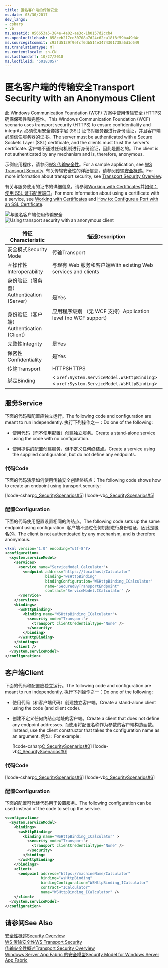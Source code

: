 ```yaml
---
title: 匿名客户端的传输安全
ms.date: 03/30/2017
dev_langs:
- csharp
- vb
ms.assetid: 056653a5-384e-4a02-ae3c-1b0157d2ccb4
ms.openlocfilehash: 858ceb217ce30708a7d24c62ca18f8f59ba49d4c
ms.sourcegitcommit: c93fd5139f9efcf6db514e3474301738a6d1d649
ms.translationtype: MT
ms.contentlocale: zh-CN
ms.lasthandoff: 10/27/2018
ms.locfileid: "50183057"
---
```

# <a name="transport-security-with-an-anonymous-client"></a><span data-ttu-id="2c273-102">匿名客户端的传输安全</span><span class="sxs-lookup"><span data-stu-id="2c273-102">Transport Security with an Anonymous Client</span></span>
<span data-ttu-id="2c273-103">此 Windows Communication Foundation (WCF) 方案中使用传输安全 (HTTPS) 确保保密性和完整性。</span><span class="sxs-lookup"><span data-stu-id="2c273-103">This Windows Communication Foundation (WCF) scenario uses transport security (HTTPS) to ensure confidentiality and integrity.</span></span> <span data-ttu-id="2c273-104">必须使用安全套接字层 (SSL) 证书对服务器进行身份验证，并且客户端必须信任服务器的证书。</span><span class="sxs-lookup"><span data-stu-id="2c273-104">The server must be authenticated with a Secure Sockets Layer (SSL) certificate, and the clients must trust the server's certificate.</span></span> <span data-ttu-id="2c273-105">客户端不通过任何机制进行身份验证，因此是匿名的。</span><span class="sxs-lookup"><span data-stu-id="2c273-105">The client is not authenticated by any mechanism and is, therefore, anonymous.</span></span>  
  
 <span data-ttu-id="2c273-106">示例应用程序，请参阅[WS 传输安全性](../../../../docs/framework/wcf/samples/ws-transport-security.md)。</span><span class="sxs-lookup"><span data-stu-id="2c273-106">For a sample application, see [WS Transport Security](../../../../docs/framework/wcf/samples/ws-transport-security.md).</span></span> <span data-ttu-id="2c273-107">有关传输安全性的详细信息，请参阅[传输安全概述](../../../../docs/framework/wcf/feature-details/transport-security-overview.md)。</span><span class="sxs-lookup"><span data-stu-id="2c273-107">For more information about transport security, see [Transport Security Overview](../../../../docs/framework/wcf/feature-details/transport-security-overview.md).</span></span>  
  
 <span data-ttu-id="2c273-108">有关与服务使用的证书的详细信息，请参阅[Working with Certificates](../../../../docs/framework/wcf/feature-details/working-with-certificates.md)并[如何： 使用 SSL 证书配置端口](../../../../docs/framework/wcf/feature-details/how-to-configure-a-port-with-an-ssl-certificate.md)。</span><span class="sxs-lookup"><span data-stu-id="2c273-108">For more information about using a certificate with a service, see [Working with Certificates](../../../../docs/framework/wcf/feature-details/working-with-certificates.md) and [How to: Configure a Port with an SSL Certificate](../../../../docs/framework/wcf/feature-details/how-to-configure-a-port-with-an-ssl-certificate.md).</span></span>  
  
 <span data-ttu-id="2c273-109">![与匿名客户端使用传输安全](../../../../docs/framework/wcf/feature-details/media/8fa2e931-0cfb-4aaa-9272-91d652b85d8d.gif "8fa2e931-0cfb-4aaa-9272-91d652b85d8d")</span><span class="sxs-lookup"><span data-stu-id="2c273-109">![Using transport security with an anonymous client](../../../../docs/framework/wcf/feature-details/media/8fa2e931-0cfb-4aaa-9272-91d652b85d8d.gif "8fa2e931-0cfb-4aaa-9272-91d652b85d8d")</span></span>  
  
|<span data-ttu-id="2c273-110">特征</span><span class="sxs-lookup"><span data-stu-id="2c273-110">Characteristic</span></span>|<span data-ttu-id="2c273-111">描述</span><span class="sxs-lookup"><span data-stu-id="2c273-111">Description</span></span>|  
|--------------------|-----------------|  
|<span data-ttu-id="2c273-112">安全模式</span><span class="sxs-lookup"><span data-stu-id="2c273-112">Security Mode</span></span>|<span data-ttu-id="2c273-113">传输</span><span class="sxs-lookup"><span data-stu-id="2c273-113">Transport</span></span>|  
|<span data-ttu-id="2c273-114">互操作性</span><span class="sxs-lookup"><span data-stu-id="2c273-114">Interoperability</span></span>|<span data-ttu-id="2c273-115">与现有 Web 服务和客户端</span><span class="sxs-lookup"><span data-stu-id="2c273-115">With existing Web services and clients</span></span>|  
|<span data-ttu-id="2c273-116">身份验证（服务器）</span><span class="sxs-lookup"><span data-stu-id="2c273-116">Authentication (Server)</span></span><br /><br /> <span data-ttu-id="2c273-117">身份验证（客户端）</span><span class="sxs-lookup"><span data-stu-id="2c273-117">Authentication (Client)</span></span>|<span data-ttu-id="2c273-118">是</span><span class="sxs-lookup"><span data-stu-id="2c273-118">Yes</span></span><br /><br /> <span data-ttu-id="2c273-119">应用程序级别 （无 WCF 支持）</span><span class="sxs-lookup"><span data-stu-id="2c273-119">Application level (no WCF support)</span></span>|  
|<span data-ttu-id="2c273-120">完整性</span><span class="sxs-lookup"><span data-stu-id="2c273-120">Integrity</span></span>|<span data-ttu-id="2c273-121">是</span><span class="sxs-lookup"><span data-stu-id="2c273-121">Yes</span></span>|  
|<span data-ttu-id="2c273-122">保密性</span><span class="sxs-lookup"><span data-stu-id="2c273-122">Confidentiality</span></span>|<span data-ttu-id="2c273-123">是</span><span class="sxs-lookup"><span data-stu-id="2c273-123">Yes</span></span>|  
|<span data-ttu-id="2c273-124">传输</span><span class="sxs-lookup"><span data-stu-id="2c273-124">Transport</span></span>|<span data-ttu-id="2c273-125">HTTPS</span><span class="sxs-lookup"><span data-stu-id="2c273-125">HTTPS</span></span>|  
|<span data-ttu-id="2c273-126">绑定</span><span class="sxs-lookup"><span data-stu-id="2c273-126">Binding</span></span>|<span data-ttu-id="2c273-127"><<!--zz xref:System.ServiceModel.WsHttpBinding --> `xref:System.ServiceModel.WsHttpBinding`></span><span class="sxs-lookup"><span data-stu-id="2c273-127"><<!--zz xref:System.ServiceModel.WsHttpBinding --> `xref:System.ServiceModel.WsHttpBinding`></span></span>|  
  
## <a name="service"></a><span data-ttu-id="2c273-128">服务</span><span class="sxs-lookup"><span data-stu-id="2c273-128">Service</span></span>  
 <span data-ttu-id="2c273-129">下面的代码和配置应独立运行。</span><span class="sxs-lookup"><span data-stu-id="2c273-129">The following code and configuration are meant to run independently.</span></span> <span data-ttu-id="2c273-130">执行下列操作之一：</span><span class="sxs-lookup"><span data-stu-id="2c273-130">Do one of the following:</span></span>  
  
-   <span data-ttu-id="2c273-131">使用代码（而不使用配置）创建独立服务。</span><span class="sxs-lookup"><span data-stu-id="2c273-131">Create a stand-alone service using the code with no configuration.</span></span>  
  
-   <span data-ttu-id="2c273-132">使用提供的配置创建服务，但不定义任何终结点。</span><span class="sxs-lookup"><span data-stu-id="2c273-132">Create a service using the supplied configuration, but do not define any endpoints.</span></span>  
  
### <a name="code"></a><span data-ttu-id="2c273-133">代码</span><span class="sxs-lookup"><span data-stu-id="2c273-133">Code</span></span>  
 <span data-ttu-id="2c273-134">下面的代码演示如何使用传输安全创建终结点：</span><span class="sxs-lookup"><span data-stu-id="2c273-134">The following code shows how to create an endpoint using transport security:</span></span>  
  
 [!code-csharp[c_SecurityScenarios#5](../../../../samples/snippets/csharp/VS_Snippets_CFX/c_securityscenarios/cs/source.cs#5)]
 [!code-vb[c_SecurityScenarios#5](../../../../samples/snippets/visualbasic/VS_Snippets_CFX/c_securityscenarios/vb/source.vb#5)]  
  
### <a name="configuration"></a><span data-ttu-id="2c273-135">配置</span><span class="sxs-lookup"><span data-stu-id="2c273-135">Configuration</span></span>  
 <span data-ttu-id="2c273-136">下面的代码使用配置设置相同的终结点。</span><span class="sxs-lookup"><span data-stu-id="2c273-136">The following code sets up the same endpoint using configuration.</span></span> <span data-ttu-id="2c273-137">客户端不通过任何机制进行身份验证，因此是匿名的。</span><span class="sxs-lookup"><span data-stu-id="2c273-137">The client is not authenticated by any mechanism, and is therefore anonymous.</span></span>  
  
```xml  
<?xml version="1.0" encoding="utf-8"?>  
<configuration>  
  <system.serviceModel>  
    <services>  
      <service name="ServiceModel.Calculator">  
        <endpoint address="https://localhost/Calculator"   
                  binding="wsHttpBinding"  
                  bindingConfiguration="WSHttpBinding_ICalculator"   
                  name="SecuredByTransportEndpoint"  
                  contract="ServiceModel.ICalculator" />  
      </service>  
    </services>  
    <bindings>  
      <wsHttpBinding>  
        <binding name="WSHttpBinding_ICalculator">  
          <security mode="Transport">  
            <transport clientCredentialType="None" />  
          </security>  
        </binding>  
      </wsHttpBinding>  
    </bindings>  
    <client />  
  </system.serviceModel>  
</configuration>  
```  
  
## <a name="client"></a><span data-ttu-id="2c273-138">客户端</span><span class="sxs-lookup"><span data-stu-id="2c273-138">Client</span></span>  
 <span data-ttu-id="2c273-139">下面的代码和配置应独立运行。</span><span class="sxs-lookup"><span data-stu-id="2c273-139">The following code and configuration are meant to run independently.</span></span> <span data-ttu-id="2c273-140">执行下列操作之一：</span><span class="sxs-lookup"><span data-stu-id="2c273-140">Do one of the following:</span></span>  
  
-   <span data-ttu-id="2c273-141">使用代码（和客户端代码）创建独立客户端。</span><span class="sxs-lookup"><span data-stu-id="2c273-141">Create a stand-alone client using the code (and client code).</span></span>  
  
-   <span data-ttu-id="2c273-142">创建不定义任何终结点地址的客户端。</span><span class="sxs-lookup"><span data-stu-id="2c273-142">Create a client that does not define any endpoint addresses.</span></span> <span data-ttu-id="2c273-143">而使用将配置名称作为参数的客户端构造函数。</span><span class="sxs-lookup"><span data-stu-id="2c273-143">Instead, use the client constructor that takes the configuration name as an argument.</span></span> <span data-ttu-id="2c273-144">例如：</span><span class="sxs-lookup"><span data-stu-id="2c273-144">For example:</span></span>  
  
     [!code-csharp[C_SecurityScenarios#0](../../../../samples/snippets/csharp/VS_Snippets_CFX/c_securityscenarios/cs/source.cs#0)]
     [!code-vb[C_SecurityScenarios#0](../../../../samples/snippets/visualbasic/VS_Snippets_CFX/c_securityscenarios/vb/source.vb#0)]  
  
### <a name="code"></a><span data-ttu-id="2c273-145">代码</span><span class="sxs-lookup"><span data-stu-id="2c273-145">Code</span></span>  
 [!code-csharp[c_SecurityScenarios#6](../../../../samples/snippets/csharp/VS_Snippets_CFX/c_securityscenarios/cs/source.cs#6)]
 [!code-vb[c_SecurityScenarios#6](../../../../samples/snippets/visualbasic/VS_Snippets_CFX/c_securityscenarios/vb/source.vb#6)]  
  
### <a name="configuration"></a><span data-ttu-id="2c273-146">配置</span><span class="sxs-lookup"><span data-stu-id="2c273-146">Configuration</span></span>  
 <span data-ttu-id="2c273-147">下面的配置可代替代码用于设置服务。</span><span class="sxs-lookup"><span data-stu-id="2c273-147">The following configuration can be used instead of the code to set up the service.</span></span>  
  
```xml  
<configuration>  
  <system.serviceModel>  
    <bindings>  
      <wsHttpBinding>  
        <binding name="WSHttpBinding_ICalculator" >  
          <security mode="Transport">  
            <transport clientCredentialType="None" />  
          </security>  
        </binding>  
      </wsHttpBinding>  
    </bindings>  
    <client>  
      <endpoint address="https://machineName/Calculator"   
                binding="wsHttpBinding"  
                bindingConfiguration="WSHttpBinding_ICalculator"   
                contract="ICalculator"  
                name="WSHttpBinding_ICalculator" />  
    </client>  
  </system.serviceModel>  
</configuration>  
```  
  
## <a name="see-also"></a><span data-ttu-id="2c273-148">请参阅</span><span class="sxs-lookup"><span data-stu-id="2c273-148">See Also</span></span>  
 [<span data-ttu-id="2c273-149">安全性概述</span><span class="sxs-lookup"><span data-stu-id="2c273-149">Security Overview</span></span>](../../../../docs/framework/wcf/feature-details/security-overview.md)  
 [<span data-ttu-id="2c273-150">WS 传输安全性</span><span class="sxs-lookup"><span data-stu-id="2c273-150">WS Transport Security</span></span>](../../../../docs/framework/wcf/samples/ws-transport-security.md)  
 [<span data-ttu-id="2c273-151">传输安全性概述</span><span class="sxs-lookup"><span data-stu-id="2c273-151">Transport Security Overview</span></span>](../../../../docs/framework/wcf/feature-details/transport-security-overview.md)  
 [<span data-ttu-id="2c273-152">Windows Server App Fabric 的安全模型</span><span class="sxs-lookup"><span data-stu-id="2c273-152">Security Model for Windows Server App Fabric</span></span>](https://go.microsoft.com/fwlink/?LinkID=201279&clcid=0x409)
